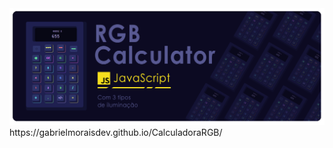 <img src='https://github.com/GabrielMoraisDev/GabrielMoraisDev/blob/main/img/banners/CalculatorJS.png'>
https://gabrielmoraisdev.github.io/CalculadoraRGB/
